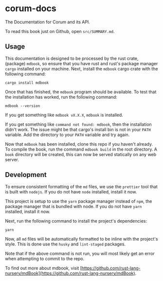 # corum-docs

The Documentation for Corum and its API.

To read this book just on Github, open `src/SUMMARY.md`.

## Usage

This documentation is designed to be processed by the rust crate, (package)
`mdbook`, so ensure that you have rust and rust's package manager `cargo`
installed on your machine. Next, install the `mdbook` cargo crate with the
following command:

```
cargo install mdbook
```

Once that has finished, the `mdbook` program should be available. To test that
the installation has worked, run the following command:

```
mdbook --version
```

If you get something like `mdbook vX.X.X`, `mdbook` is installed.

If you get something like `command not found: mdbook`, then the installation
didn't work. The issue might be that cargo's install bin is not in your `PATH`
variable. Add the directory to your `PATH` variable and try again.

Now that `mdbook` has been installed, clone this repo if you haven't already. To
compile the book, run the command `mdbook build` in the root directory. A `book`
directory will be created, this can now be served statically on any web server.

## Development

To ensure consistent formatting of the `md` files, we use the `prettier` tool
that is built with `nodejs`. If you do not have `node` installed, install it
now.

This project is setup to use the `yarn` package manager instead of `npm`, the
package manager that is bundled with node. If you do not have `yarn` installed,
install it now.

Next, run the following command to install the project's dependencies:

```
yarn
```

Now, all `md` files will be automatically formatted to be inline with the
project's style. This is done use the `husky` and `lint-staged` packages.

Note that if the above command is not run, you will most likely get an error
when attempting to commit to the repo.

To find out more about mdbook, visit
[https://github.com/rust-lang-nursery/mdBook](https://github.com/rust-lang-nursery/mdBook).
